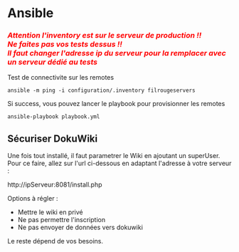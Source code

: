# Ansible

### <span style="color:red">*Attention l'inventory est sur le serveur de production !!*</br>*Ne faites pas vos tests dessus !!*</br>*Il faut changer l'adresse ip du serveur pour la remplacer avec un serveur dédié au tests*</span>

Test de connectivite sur les remotes  

```shell
ansible -m ping -i configuration/.inventory filrougeservers
```

Si success, vous pouvez lancer le playbook pour provisionner les remotes

```shell
ansible-playbook playbook.yml
```

## Sécuriser DokuWiki

Une fois tout installé, il faut parametrer le Wiki en ajoutant un superUser.  
Pour ce faire, allez sur l'url ci-dessous en adaptant l'adresse à votre serveur :

http://ipServeur:8081/install.php

Options à régler : 

- Mettre le wiki en privé
- Ne pas permettre l'inscription
- Ne pas envoyer de données vers dokuwiki

Le reste dépend de vos besoins.  

[//]: # (todo supression des -kK avec vault environment variable + schema taches + dependances)